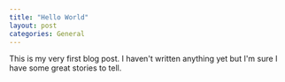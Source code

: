 ```yaml
---
title: "Hello World"
layout: post
categories: General
---
```


This is my very first blog post. I haven't written anything yet but I'm sure I have some great stories to tell.
